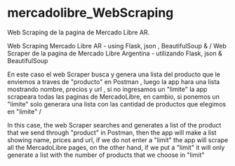 # mercadolibre_WebScraping
Web Scraping de la pagina de Mercado Libre AR.

Web Scraping Mercado Libre AR - using Flask, json , BeautifulSoup &  /
Web Scraper de la pagina de Mercado Libre  Argentina - utilizando Flask, json & BeautifulSoup

En este caso el web Scraper busca y genera una lista del producto que le enviemos a traves de "producto" en Postman , luego la app hara una lista mostrando nombre, precios y url , si no ingresamos un "limite" la app scrapeara todas las paginas de MercadoLibre, en cambio, si ponemos un "limite" solo generara una lista con las cantidad de productos que elegimos en "limite" /

In this case, the web Scraper searches and generates a list of the product that we send through "product" in Postman, then the app will make a list showing name, prices and url, if we do not enter a "limit" the app will scrape all the MercadoLibre pages, on the other hand, if we put a "limit" it will only generate a list with the number of products that we choose in "limit"

